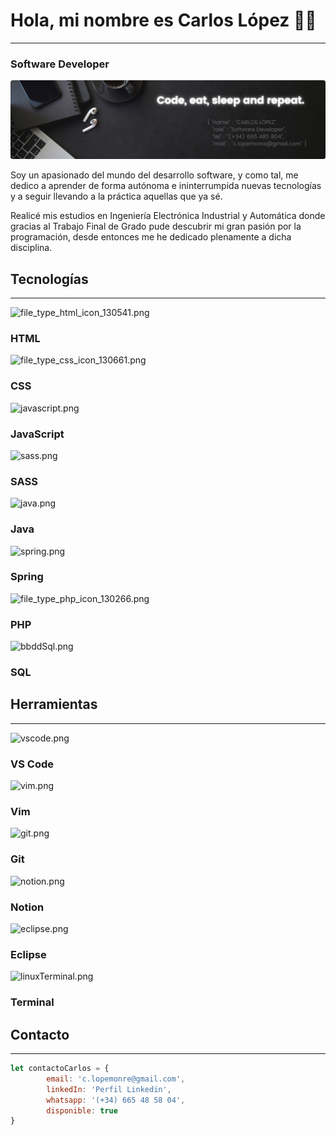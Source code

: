 # Hola, mi nombre es Carlos López 👋🏾

---

### Software Developer

![image.png](img/image.png)

Soy un apasionado del mundo del desarrollo software, y como tal, me dedico a aprender de forma autónoma e ininterrumpida nuevas tecnologías y a seguir llevando a la práctica aquellas que ya sé.

Realicé mis estudios en Ingeniería Electrónica Industrial y Automática donde gracias al Trabajo Final de Grado pude descubrir mi gran pasión por la programación, desde entonces me he dedicado plenamente a dicha disciplina.

## Tecnologías

---

![file_type_html_icon_130541.png](Hola,%20mi%20nombre%20es%20Carlos%20Lo%CC%81pez%20%F0%9F%91%8B%F0%9F%8F%BE%20ee5f4011f1eb4e96871cf10e276a74f8/file_type_html_icon_130541.png)

### HTML

![file_type_css_icon_130661.png](Hola,%20mi%20nombre%20es%20Carlos%20Lo%CC%81pez%20%F0%9F%91%8B%F0%9F%8F%BE%20ee5f4011f1eb4e96871cf10e276a74f8/file_type_css_icon_130661.png)

### CSS

![javascript.png](Hola,%20mi%20nombre%20es%20Carlos%20Lo%CC%81pez%20%F0%9F%91%8B%F0%9F%8F%BE%20ee5f4011f1eb4e96871cf10e276a74f8/javascript.png)

### JavaScript

![sass.png](Hola,%20mi%20nombre%20es%20Carlos%20Lo%CC%81pez%20%F0%9F%91%8B%F0%9F%8F%BE%20ee5f4011f1eb4e96871cf10e276a74f8/sass.png)

### SASS

![java.png](Hola,%20mi%20nombre%20es%20Carlos%20Lo%CC%81pez%20%F0%9F%91%8B%F0%9F%8F%BE%20ee5f4011f1eb4e96871cf10e276a74f8/java.png)

### Java

![spring.png](Hola,%20mi%20nombre%20es%20Carlos%20Lo%CC%81pez%20%F0%9F%91%8B%F0%9F%8F%BE%20ee5f4011f1eb4e96871cf10e276a74f8/spring.png)

### Spring

![file_type_php_icon_130266.png](Hola,%20mi%20nombre%20es%20Carlos%20Lo%CC%81pez%20%F0%9F%91%8B%F0%9F%8F%BE%20ee5f4011f1eb4e96871cf10e276a74f8/file_type_php_icon_130266.png)

### PHP

![bbddSql.png](Hola,%20mi%20nombre%20es%20Carlos%20Lo%CC%81pez%20%F0%9F%91%8B%F0%9F%8F%BE%20ee5f4011f1eb4e96871cf10e276a74f8/bbddSql.png)

### SQL

## Herramientas

---

![vscode.png](Hola,%20mi%20nombre%20es%20Carlos%20Lo%CC%81pez%20%F0%9F%91%8B%F0%9F%8F%BE%20ee5f4011f1eb4e96871cf10e276a74f8/vscode.png)

### VS Code

![vim.png](Hola,%20mi%20nombre%20es%20Carlos%20Lo%CC%81pez%20%F0%9F%91%8B%F0%9F%8F%BE%20ee5f4011f1eb4e96871cf10e276a74f8/vim.png)

### Vim

![git.png](Hola,%20mi%20nombre%20es%20Carlos%20Lo%CC%81pez%20%F0%9F%91%8B%F0%9F%8F%BE%20ee5f4011f1eb4e96871cf10e276a74f8/git.png)

### Git

![notion.png](Hola,%20mi%20nombre%20es%20Carlos%20Lo%CC%81pez%20%F0%9F%91%8B%F0%9F%8F%BE%20ee5f4011f1eb4e96871cf10e276a74f8/notion.png)

### Notion

![eclipse.png](Hola,%20mi%20nombre%20es%20Carlos%20Lo%CC%81pez%20%F0%9F%91%8B%F0%9F%8F%BE%20ee5f4011f1eb4e96871cf10e276a74f8/eclipse.png)

### Eclipse

![linuxTerminal.png](Hola,%20mi%20nombre%20es%20Carlos%20Lo%CC%81pez%20%F0%9F%91%8B%F0%9F%8F%BE%20ee5f4011f1eb4e96871cf10e276a74f8/linuxTerminal.png)

### Terminal

## Contacto

---

```jsx
let contactoCarlos = {
		email: 'c.lopemonre@gmail.com',
		linkedIn: 'Perfil Linkedin',
		whatsapp: '(+34) 665 48 58 04',
		disponible: true
}
```
